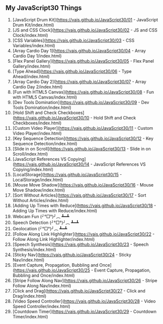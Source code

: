 ## My JavaScript30 Things

1. [JavaScript Drum Kit](https://vais.github.io/JavaScript30/01 - JavaScript Drum Kit/index.html)
2. [JS and CSS Clock](https://vais.github.io/JavaScript30/02 - JS and CSS Clock/index.html)
3. [CSS Variables](https://vais.github.io/JavaScript30/03 - CSS Variables/index.html)
4. [Array Cardio Day 1](https://vais.github.io/JavaScript30/04 - Array Cardio Day 1/index.html)
5. [Flex Panel Gallery](https://vais.github.io/JavaScript30/05 - Flex Panel Gallery/index.html)
6. [Type Ahead](https://vais.github.io/JavaScript30/06 - Type Ahead/index.html)
7. [Array Cardio Day 2](https://vais.github.io/JavaScript30/07 - Array Cardio Day 2/index.html)
8. [Fun with HTML5 Canvas](https://vais.github.io/JavaScript30/08 - Fun with HTML5 Canvas/index.html)
9. [Dev Tools Domination](https://vais.github.io/JavaScript30/09 - Dev Tools Domination/index.html)
10. [Hold Shift and Check Checkboxes](https://vais.github.io/JavaScript30/10 - Hold Shift and Check Checkboxes/index.html)
11. [Custom Video Player](https://vais.github.io/JavaScript30/11 - Custom Video Player/index.html)
12. [Key Sequence Detection](https://vais.github.io/JavaScript30/12 - Key Sequence Detection/index.html)
13. [Slide in on Scroll](https://vais.github.io/JavaScript30/13 - Slide in on Scroll/index.html)
14. [JavaScript References VS Copying](https://vais.github.io/JavaScript30/14 - JavaScript References VS Copying/index.html)
15. [LocalStorage](https://vais.github.io/JavaScript30/15 - LocalStorage/index.html)
16. [Mouse Move Shadow](https://vais.github.io/JavaScript30/16 - Mouse Move Shadow/index.html)
17. [Sort Without Articles](https://vais.github.io/JavaScript30/17 - Sort Without Articles/index.html)
18. [Adding Up Times with Reduce](https://vais.github.io/JavaScript30/18 - Adding Up Times with Reduce/index.html)
19. Webcam Fun (╯°□°)╯︵ ┻━┻
20. Speech Detection (╯°□°)╯︵ ┻━┻
21. Geolocation (╯°□°)╯︵ ┻━┻
22. [Follow Along Link Highlighter](https://vais.github.io/JavaScript30/22 - Follow Along Link Highlighter/index.html)
23. [Speech Synthesis](https://vais.github.io/JavaScript30/23 - Speech Synthesis/index.html)
24. [Sticky Nav](https://vais.github.io/JavaScript30/24 - Sticky Nav/index.html)
25. [Event Capture, Propagation, Bubbling and Once](https://vais.github.io/JavaScript30/25 - Event Capture, Propagation, Bubbling and Once/index.html)
26. [Stripe Follow Along Nav](https://vais.github.io/JavaScript30/26 - Stripe Follow Along Nav/index.html)
27. [Click and Drag](https://vais.github.io/JavaScript30/27 - Click and Drag/index.html)
28. [Video Speed Controller](https://vais.github.io/JavaScript30/28 - Video Speed Controller/index.html)
29. [Countdown Timer](https://vais.github.io/JavaScript30/29 - Countdown Timer/index.html)
